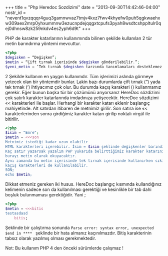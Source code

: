 +++
title = "Php Heredoc Sozdizimi"
date = "2013-09-30T14:42:46-04:00"
nostr_id = "nevent1qvzqqqr4guq3gamnwvaz7tmjv4kxz7fwv4khyefw0puh5qgkwaehxw309aex2mrp0yhxummnw3ezucnpdejqqgxtcpufs3pyah8wsdtcshppltulr0qej0dhnsw8zk259nkdv4es2yph6d9t"
+++

PHP de karakter katarlarının kullanımında bilinen şekilde kullanılan 2 tür metin barındırma yöntemi mevcuttur.



```php
<?php
$degisken = “Değişken”;
$metin = “Çift tırnak içerisinde $degisken gönderilebilir.”;
$yeni_metin = ‘Tek tırnak $degisken tarzında tanımlamaları desteklemez.”;
```

2 Şekilde kullanım en yaygın kullanımdır. Tüm işlerimizi aslında görmeye yetecek olan bir yöntemdir bunlar. Lakin bazı durumlarda çift tırnak (“) yada tek tırnak (‘) ihtiyacımız çok olur. Bu durumda kaçış karakteri () kullanmamız gerekir. Eğer bunun başka tür bir çözümünü arıyorsanız HereDoc sözdizimi çok satırlı karakter katarlarında imdadınıza yetişecektir.
HereDoc sözdizimi «< karakterleri ile başlar. Herhangi bir karakter katarı eklenir başlangıç mahiyetinde. Alt satırdan itibaren de metnimiz girilir. Son satıra ise «< karakterlerinden sonra girdiğimiz karakter katarı girilip noktalı virgül ile bitirilir.

```php
<?php
$isim = "Emre";
$metin = <<<son
Metnimiz istediği kadar uzun olabilir
HTML karakterleri içerebilir. İsim = $isim şeklinde değişkenler barındılarabilir
Kaç satır yazarsak yazalım PHP yukarıda belirttiğimiz karakter katarını görene kadar
burayı metin olarak okuyacaktır.
Aynı zamanda bu metin içerisinde tek tırnak içerisinde kullanırken sıkıntı oluşturan
kaçış karakterleri de kullanılabilir.
SON;
echo $metin;
```

Dikkat etmeniz gereken iki husus. HereDoc başlangıç kısmında kullandığınız kelimenin sadece son da kullanılması gerektiği ve kesinlikle bir tab dahi boşluk bulunmaması gerektiğidir. Yani ;

```php 
<?php
$metin = <<<bitis
testasdasd
    bitis;
```
Şeklinde bir çalıştırma sonunda  `Parse error: syntax error, unexpected $end in **** ` şeklinde bir hata almanız kaçınılmazdır. Bitiş karakterinin tabsız olarak yazılmış olması gerekmektedir.

Not: Bu kullanım PHP 4 den önceki sürümlerde çalışmaz !
